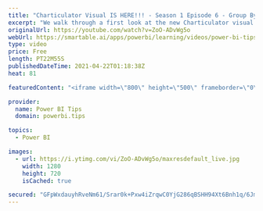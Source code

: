 ```yaml
---
title: "Charticulator Visual IS HERE!!! - Season 1 Episode 6 - Group By"
excerpt: "We walk through a first look at the new Charticulator visual from Microsoft Power BI team.    This video we are exploring the Group By feature  Official blog post about the visual: https://powerbi.microsoft.com/en-us/blog/announcing-the-new-charticulator-visual-public-preview/  Visit the early version"
originalUrl: https://youtube.com/watch?v=ZoO-ADvWg5o
webUrl: https://smartable.ai/apps/powerbi/learning/videos/power-bi-tips-charticulator-visual-is-here-season-1-episode-6-group-by/
type: video
price: Free
length: PT22M55S
publishedDateTime: 2021-04-22T01:18:38Z
heat: 81

featuredContent: "<iframe width=\"800\" height=\"500\" frameborder=\"0\" src=\"https://www.youtube.com/embed/ZoO-ADvWg5o\" allow=\"accelerometer; autoplay; encrypted-media; gyroscope; picture-in-picture\" allowfullscreen></iframe>"

provider:
  name: Power BI Tips
  domain: powerbi.tips

topics:
  - Power BI

images:
  - url: https://i.ytimg.com/vi/ZoO-ADvWg5o/maxresdefault_live.jpg
    width: 1280
    height: 720
    isCached: true

secured: "GFpWxdauyhRveNm61/Srar0k+Pxw4iZrqwC0YjG286qBSHH94Xt6Bnh1q/6JmXzmrN+bOg76b1k9B6iqvrKHvqasRJnej6JwUTBugIAdtAGFuccTjH+g1JL9E6xTsr0KjE1+Y+sUaS44PISCB2OS7nr1J6tuFSBXqEPdqDqENRRIS2BLce1WQBkwZdxKPotnY5H6djrgkmgQnhnC9djadaIDEcEcajv/8voQDwpSzsXiZu+RkdvvhJ5iyu365iRc9POInJ/eciYuuE9RzLQmEjKH7ujuuhFsw5fEV72hIrLieGRJKWdWl2dPevwkx2X2qUPdEoxiIVAz8LyQDM76My5ItHoZOXeQZErry9GtBcQdKKwF4C1lw/Oiz6e6wcWdj4XPpFJpI/FCrFcYOszKvrf5fd7wQ5qtwIXwtdu0Fu8=;ls6HfLdT7TFNvewv4or6bQ=="
---
```


